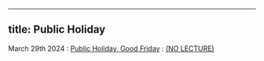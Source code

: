 
---
title: Public Holiday
---

March 29th 2024
: [Public Holiday, Good Friday](#)
  : [(NO LECTURE)](#)



